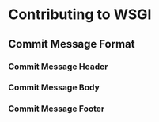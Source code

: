 # Contributing to WSGI

## Commit Message Format

### Commit Message Header

### Commit Message Body

### Commit Message Footer
